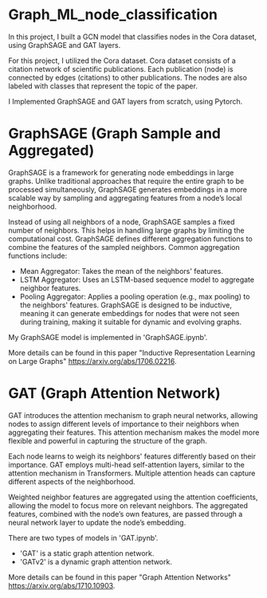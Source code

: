 # Graph_ML_node_classification

In this project, I built a GCN model that classifies nodes in the Cora dataset, using GraphSAGE and GAT layers.

For this project, I utilized the Cora dataset. Cora dataset consists of a citation network of scientific publications. Each publication (node) is connected by edges (citations) to other publications. The nodes are also labeled with classes that represent the topic of the paper.

I Implemented GraphSAGE and GAT layers from scratch, using Pytorch.

# GraphSAGE (Graph Sample and Aggregated)
GraphSAGE is a framework for generating node embeddings in large graphs. Unlike traditional approaches that require the entire graph to be processed simultaneously, GraphSAGE generates embeddings in a more scalable way by sampling and aggregating features from a node’s local neighborhood.

Instead of using all neighbors of a node, GraphSAGE samples a fixed number of neighbors. This helps in handling large graphs by limiting the computational cost.
GraphSAGE defines different aggregation functions to combine the features of the sampled neighbors. Common aggregation functions include:
- Mean Aggregator: Takes the mean of the neighbors' features.
- LSTM Aggregator: Uses an LSTM-based sequence model to aggregate neighbor features.
- Pooling Aggregator: Applies a pooling operation (e.g., max pooling) to the neighbors' features.
GraphSAGE is designed to be inductive, meaning it can generate embeddings for nodes that were not seen during training, making it suitable for dynamic and evolving graphs.

My GraphSAGE model is implemented in 'GraphSAGE.ipynb'.

More details can be found in this paper "Inductive Representation Learning on Large Graphs" https://arxiv.org/abs/1706.02216.


# GAT (Graph Attention Network)
GAT introduces the attention mechanism to graph neural networks, allowing nodes to assign different levels of importance to their neighbors when aggregating their features. This attention mechanism makes the model more flexible and powerful in capturing the structure of the graph.

Each node learns to weigh its neighbors' features differently based on their importance. GAT employs multi-head self-attention layers, similar to the attention mechanism in Transformers. Multiple attention heads can capture different aspects of the neighborhood.

Weighted neighbor features are aggregated using the attention coefficients, allowing the model to focus more on relevant neighbors. The aggregated features, combined with the node’s own features, are passed through a neural network layer to update the node’s embedding.

There are two types of models in 'GAT.ipynb'.
- 'GAT' is a static graph attention network.
- 'GATv2' is a dynamic graph attention network.

More details can be found in this paper "Graph Attention Networks" https://arxiv.org/abs/1710.10903.
